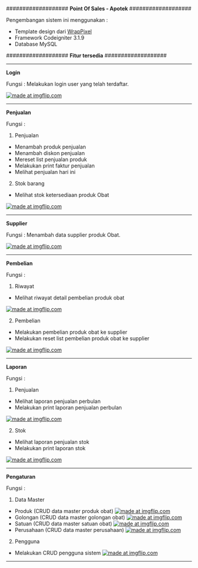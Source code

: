 ###################
<b>Point Of Sales - Apotek</b>
###################

Pengembangan sistem ini menggunakan :
- Template design dari <a href="https://wrappixel.com">WrapPixel</a>
- Framework Codeigniter 3.1.9
- Database MySQL

###################
<b>Fitur tersedia</b>
###################

*******************
<b>Login</b>

Fungsi : Melakukan login user yang telah terdaftar.

<a href="https://imgflip.com/i/48wjjg"><img src="https://i.imgflip.com/48wjjg.jpg" title="made at imgflip.com"/></a>

**************************
<b>Penjualan</b>

Fungsi : 
1. Penjualan 
- Menambah produk penjualan
- Menambah diskon penjualan
- Mereset list penjualan produk
- Melakukan print faktur penjualan
- Melihat penjualan hari ini

2. Stok barang
- Melihat stok ketersediaan produk Obat

<a href="https://imgflip.com/i/48wn6f"><img src="https://i.imgflip.com/48wn6f.jpg" title="made at imgflip.com"/></a>

*******************
<b>Supplier</b>

Fungsi : Menambah data supplier produk Obat.

<a href="https://imgflip.com/i/48wna1"><img src="https://i.imgflip.com/48wna1.jpg" title="made at imgflip.com"/></a>

************
<b>Pembelian</b>

Fungsi :
1. Riwayat
- Melihat riwayat detail pembelian produk obat

<a href="https://imgflip.com/i/48wnd0"><img src="https://i.imgflip.com/48wnd0.jpg" title="made at imgflip.com"/></a>

2. Pembelian
- Melakukan pembelian produk obat ke supplier
- Melakukan reset list pembelian produk obat ke supplier

<a href="https://imgflip.com/i/48wnf4"><img src="https://i.imgflip.com/48wnf4.jpg" title="made at imgflip.com"/></a>

*******
<b>Laporan</b>

Fungsi :
1. Penjualan
- Melihat laporan penjualan perbulan
- Melakukan print laporan penjualan perbulan

<a href="https://imgflip.com/i/48wngt"><img src="https://i.imgflip.com/48wngt.jpg" title="made at imgflip.com"/></a>

2. Stok
- Melihat laporan penjualan stok
- Melakukan print laporan stok

<a href="https://imgflip.com/i/48wnji"><img src="https://i.imgflip.com/48wnji.jpg" title="made at imgflip.com"/></a>

**********
<b>Pengaturan</b>

Fungsi :
1. Data Master
- Produk (CRUD data master produk obat)
<a href="https://imgflip.com/i/48wnlv"><img src="https://i.imgflip.com/48wnlv.jpg" title="made at imgflip.com"/></a>
- Golongan (CRUD data master golongan obat)
<a href="https://imgflip.com/i/48wnnk"><img src="https://i.imgflip.com/48wnnk.jpg" title="made at imgflip.com"/></a>
- Satuan (CRUD data master satuan obat)
<a href="https://imgflip.com/i/48wnog"><img src="https://i.imgflip.com/48wnog.jpg" title="made at imgflip.com"/></a>
- Perusahaan (CRUD data master perusahaan)
<a href="https://imgflip.com/i/48wnpm"><img src="https://i.imgflip.com/48wnpm.jpg" title="made at imgflip.com"/></a>

2. Pengguna
- Melakukan CRUD pengguna sistem
<a href="https://imgflip.com/i/48wnqv"><img src="https://i.imgflip.com/48wnqv.jpg" title="made at imgflip.com"/></a>
**********

